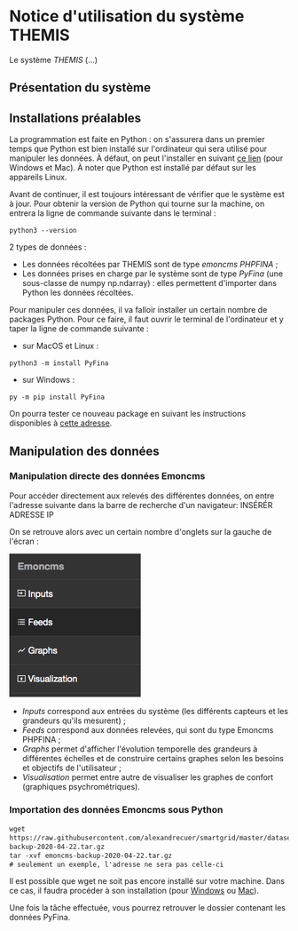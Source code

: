 # Notice d'utilisation du système THEMIS 

Le système *THEMIS* (...) 

## Présentation du système 


## Installations préalables 

La programmation est faite en Python : on s'assurera dans un premier temps que Python est bien installé sur l'ordinateur qui sera utilisé pour manipuler les données. À défaut, 
on peut l'installer en suivant [ce lien](https://www.python.org/downloads/) (pour Windows et Mac). À noter que Python est installé par défaut sur les appareils Linux. 

Avant de continuer, il est toujours intéressant de vérifier que le système est à jour. Pour obtenir la version de Python qui tourne sur la machine, on entrera la ligne de commande suivante dans le terminal : 
```
python3 --version
```

2 types de données : 
* Les données récoltées par THEMIS sont de type *emoncms PHPFINA* ;
* Les données prises en charge par le système sont de type *PyFina* (une sous-classe de numpy np.ndarray) : elles permettent d'importer dans Python les données récoltées. 

Pour manipuler ces données, il va falloir installer un certain nombre de packages Python. Pour ce faire, il faut ouvrir le terminal de l'ordinateur et y taper la ligne de 
commande suivante : 
* sur MacOS et Linux : 
```
python3 -m install PyFina 
```

* sur Windows : 
```
py -m pip install PyFina
```
On pourra tester ce nouveau package en suivant les instructions disponibles à [cette adresse](https://github.com/Open-Building-Management/PyFina/blob/main/README.md). 


## Manipulation des données 

### Manipulation directe des données Emoncms 

Pour accéder directement aux relevés des différentes données, on entre l'adresse suivante dans la barre de recherche d'un navigateur: 
INSÉRÉR ADRESSE IP  

On se retrouve alors avec un certain nombre d'onglets sur la gauche de l'écran : 

![lib](onglets.png "Figure - onglets disponibles")

* *Inputs* correspond aux entrées du système (les différents capteurs et les grandeurs qu'ils mesurent) ;
* *Feeds* correspond aux données relevées, qui sont du type Emoncms PHPFINA ; 
* *Graphs* permet d'afficher l'évolution temporelle des grandeurs à différentes échelles et de construire certains graphes selon les besoins et objectifs de l'utilisateur ;
* *Visualisation* permet entre autre de visualiser les graphes de confort (graphiques psychrométriques). 


### Importation des données Emoncms sous Python 

```
wget https://raw.githubusercontent.com/alexandrecuer/smartgrid/master/datasets/emoncms-backup-2020-04-22.tar.gz
tar -xvf emoncms-backup-2020-04-22.tar.gz
# seulement un exemple, l'adresse ne sera pas celle-ci 
```

Il est possible que wget ne soit pas encore installé sur votre machine. Dans ce cas, il faudra procéder à son installation (pour [Windows](https://builtvisible.com/download-your-website-with-wget/) ou [Mac](https://www.maketecheasier.com/install-wget-mac/)). 

Une fois la tâche effectuée, vous pourrez retrouver le dossier contenant les données PyFina.


